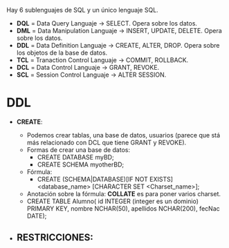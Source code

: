 Hay 6 sublenguajes de SQL y un único lenguaje SQL.
- **DQL** = Data Query Languaje -> SELECT. Opera sobre los datos.
- **DML** = Data Manipulation Languaje -> INSERT, UPDATE, DELETE. Opera sobre los datos.
- **DDL** = Data Definition Languaje -> CREATE, ALTER, DROP. Opera sobre los objetos de la base de datos.
- **TCL** = Tranaction Control Languaje -> COMMIT, ROLLBACK. 
- **DCL** = Data Control Languaje -> GRANT, REVOKE.
- **SCL** = Session Control Languaje -> ALTER SESSION.

# DDL #
- **CREATE**: 
  - Podemos crear tablas, una base de datos, usuarios (parece que stá más relacionado con DCL que tiene GRANT y REVOKE).
  - Formas de crear una base de datos:
    - CREATE DATABASE myBD;
    - CREATE SCHEMA myotherBD;
  - Fórmula:
    - CREATE (SCHEMA|DATABASE)[IF NOT EXISTS] <database_name>
             [CHARACTER SET <Charset_name>];
  - Anotación sobre la fórmula: **COLLATE** es para poner varios charset.
  - CREATE TABLE Alumno(
        id INTEGER (integer es un dominio) PRIMARY KEY,
        nombre NCHAR(50),
        apellidos NCHAR(200),
        fecNac DATE);

- **RESTRICCIONES:**
  - 